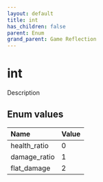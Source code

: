 ```yaml
---
layout: default
title: int
has_children: false
parent: Enum
grand_parent: Game Reflection
---
```

# int
Description 

## Enum values

| Name | Value |
|:----------|:--------------|
| health_ratio | 0 |
| damage_ratio | 1 |
| flat_damage | 2 |

